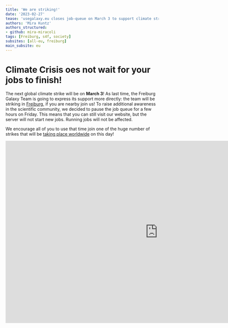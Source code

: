 ```yaml
---
title: 'We are striking!'
date: '2023-02-27'
tease: 'usegalaxy.eu closes job-queue on March 3 to support climate strike'
authors: 'Mira Kuntz'
authors_structured:
- github: mira-miracoli
tags: [Freiburg, s4f, society]
subsites: [all-eu, freiburg]
main_subsite: eu
---
```

# Climate Crisis oes not wait for your jobs to finish!
The next global climate strike will be on **March 3**! As last time, the Freiburg Galaxy Team is going to express its support more directly: the team will be striking in [Freiburg](https://freiburgforfuture.de/03-03/), if you are nearby join us!
To raise additional awareness in the scientific community, we decided to pause the job queue for a few hours on Friday. 
This means that you can still visit our website, but the server will not start new jobs. Running jobs will not be affected.

We encourage all of you to use that time join one of the huge number of strikes that will be [taking place worldwide](https://fridaysforfuture.org/march-3/) on this day!

<div class="multiple-img">
    <iframe width="1000" height="600" src="https://globalclimatestrike.net/#map" frameborder="0" allowfullscreen></iframe>
</div>

